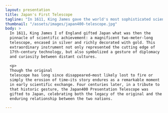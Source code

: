 ```yaml
---
layout: presentation
title: Japan's First Telescope
tagline: "In 1611, King James gave the world's most sophisticated scientific instrument to Japan: a two-meter long telescope, cased in silver and covered with gold.  The original is lost to time and memory, but was commemorated 400 years later with a second gift of the Japan400 Presentation Telescope"
thumbnail: "/assets/images/japan400-telescope.jpg"
body: >
  In 1611, King James I of England gifted Japan what was then the
  pinnacle of scientific achievement: a magnificent two-meter-long
  telescope, encased in silver and richly decorated with gold. This
  extraordinary instrument not only represented the cutting edge of
  17th-century technology, but also symbolized a gesture of diplomacy
  and curiosity between distant cultures.
  
  <p>
  Though the original
  telescope has long since disappeared—most likely lost to fire or
  simply the erosion of time—its story endures as a remarkable moment
  in early scientific exchange. Four centuries later, in a tribute to
  that historic gesture, the Japan400 Presentation Telescope was
  gifted to Japan, celebrating both the legacy of the original and the
  enduring relationship between the two nations.

---
```

